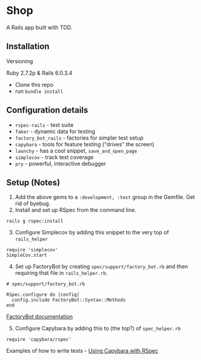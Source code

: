 # Shop

A Rails app built with TDD.

## Installation

Versioning

Ruby 2.7.2p & Rails 6.0.3.4

- Clone this repo
- run `bundle install`

## Configuration details

- `rspec-rails` - test suite
- `faker` - dynamic data for testing
- `factory_bot_rails` - factories for simpler test setup
- `capybara` - tools for feature testing ("drives" the screen)
- `launchy` - has a cool snippet, `save_and_open_page`
- `simplecov` - track test coverage
- `pry` - powerful, interactive debugger

## Setup (Notes)

1. Add the above gems to a `:development, :test` group in the Gemfile. Get rid of byebug.
1. Install and set up RSpec from the command line.

```
rails g rspec:install
```

3. Configure Simplecov by adding this snippet to the very top of `rails_helper`

```
require 'simplecov'
SimpleCov.start
```

4. Set up FactoryBot by creating `spec/support/factory_bot.rb` and then requiring that file in `rails_helper.rb`.

```
# spec/support/factory_bot.rb

RSpec.configure do |config|
  config.include FactoryBot::Syntax::Methods
end
```

[FactoryBot documentation](https://github.com/thoughtbot/factory_bot/blob/master/GETTING_STARTED.md#configure-your-test-suite)

5. Configure Capybara by adding this to (the top?) of `spec_helper.rb`

```
require 'capybara/rspec'
```

Examples of how to write tests - [Using Capybara with RSpec](https://github.com/teamcapybara/capybara#using-capybara-with-rspec)
